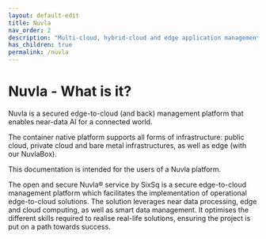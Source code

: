 ```yaml
---
layout: default-edit
title: Nuvla
nav_order: 2
description: "Multi-cloud, hybrid-cloud and edge application management service"
has_children: true
permalink: /nuvla
---
```


# Nuvla - What is it?

Nuvla is a secured edge-to-cloud (and back) management platform that enables near-data AI for a connected world.

The container native platform supports all forms of infrastructure: public cloud, private cloud and bare metal infrastructures, as well as edge (with our NuvlaBox).

This documentation is intended for the users of a Nuvla platform.



The open and secure Nuvla® service by SixSq is a secure edge-to-cloud management platform which facilitates the implementation of operational edge-to-cloud solutions. The solution leverages near data processing, edge and cloud computing, as well as smart data management. It optimises the different skills required to realise real-life solutions, ensuring the project is put on a path towards success.

